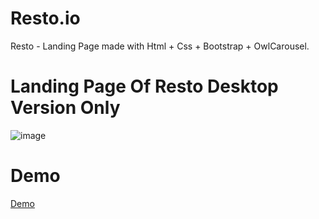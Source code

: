 # Resto.io
Resto - Landing Page made with Html + Css + Bootstrap + OwlCarousel.

# Landing Page Of Resto Desktop Version Only
![image](https://user-images.githubusercontent.com/72326424/185051453-2e799b74-cf12-49ea-bbc1-3d36f953ef26.png)

# Demo
 <a href="https://yohanamarlina.github.io/Resto/" rel="nofollow noreferrer">Demo</a>
